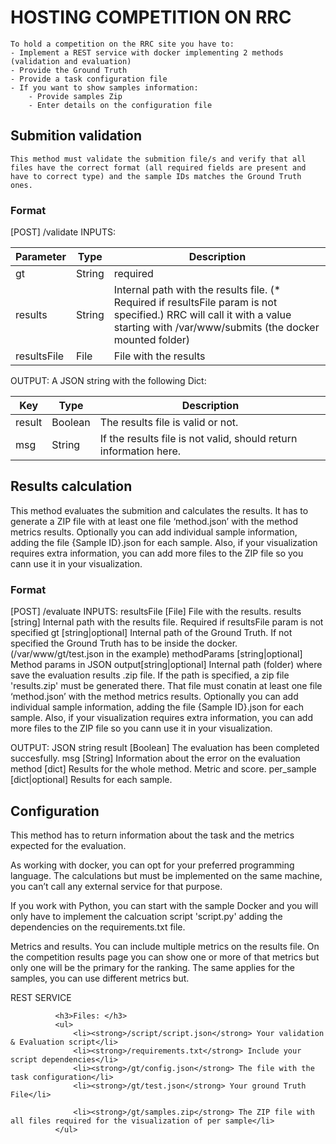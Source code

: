 # HOSTING COMPETITION ON RRC

    To hold a competition on the RRC site you have to:
    - Implement a REST service with docker implementing 2 methods (validation and evaluation)
    - Provide the Ground Truth
    - Provide a task configuration file
    - If you want to show samples information:
        - Provide samples Zip
        - Enter details on the configuration file


## Submition validation
    This method must validate the submition file/s and verify that all files have the correct format (all required fields are present and have to correct type) and the sample IDs matches the Ground Truth ones.

### Format
[POST] /validate
INPUTS:

| Parameter | Type | Description |
| --- | --- | --- |
| gt | String|required | Internal path of the Ground Truth. If not specified the Ground Truth has to be inside the docker. (/var/www/gt/test.json in the example) |
| results | String | Internal path with the results file. (* Required if resultsFile param is not specified.) RRC will call it with a value starting with /var/www/submits (the docker mounted folder) |
| resultsFile | File | File with the results |


OUTPUT:
A JSON string with the following Dict:

| Key | Type | Description |
| --- | --- | --- |
| result | Boolean | The results file is valid or not. |
| msg | String | If the results file is not valid, should return information here. |




## Results calculation
This method evaluates the submition and calculates the results. It has to generate a ZIP file with at least one file ‘method.json’ with the method metrics results. Optionally you can add individual sample information, adding the file {Sample ID}.json for each sample. Also, if your visualization requires extra information, you can add more files to the ZIP file so you cann use it in your visualization.


### Format

[POST] /evaluate
INPUTS:
resultsFile [File] File with the results.
results [string] Internal path with the results file. Required if resultsFile param is not specified
gt [string|optional] Internal path of the Ground Truth. If not specified the Ground Truth has to be inside the docker. (/var/www/gt/test.json in the example)
methodParams [string|optional] Method params in JSON
output[string|optional] Internal path (folder) where save the evaluation results .zip file. If the path is specified, a zip file 'results.zip' must be generated there. That file must conatin at least one file ‘method.json’ with the method metrics results. Optionally you can add individual sample information, adding the file {Sample ID}.json for each sample. Also, if your visualization requires extra information, you can add more files to the ZIP file so you cann use it in your visualization.

OUTPUT:
JSON string
result [Boolean] The evaluation has been completed succesfully.
msg [String] Information about the error on the evaluation
method [dict] Results for the whole method. Metric and score.
per_sample [dict|optional] Results for each sample.



## Configuration
This method has to return information about the task and the metrics expected for the evaluation.

As working with docker, you can opt for your preferred programming language. The calculations but must be implemented on the same machine, you can’t call any external service for that purpose.

If you work with Python, you can start with the sample Docker and you will only have to implement the calcuation script 'script.py' adding the dependencies on the requirements.txt file.

Metrics and results.
You can include multiple metrics on the results file. On the competition results page you can show one or more of that metrics but only one will be the primary for the ranking.
The same applies for the samples, you can use different metrics but.


REST SERVICE






              <h3>Files: </h3>
              <ul>
                  <li><strong>/script/script.json</strong> Your validation & Evaluation script</li>
                  <li><strong>/requirements.txt</strong> Include your script dependencies</li>
                  <li><strong>/gt/config.json</strong> The file with the task configuration</li>
                  <li><strong>/gt/test.json</strong> Your ground Truth File</li>
  
                  <li><strong>/gt/samples.zip</strong> The ZIP file with all files required for the visualization of per sample</li>
              </ul>